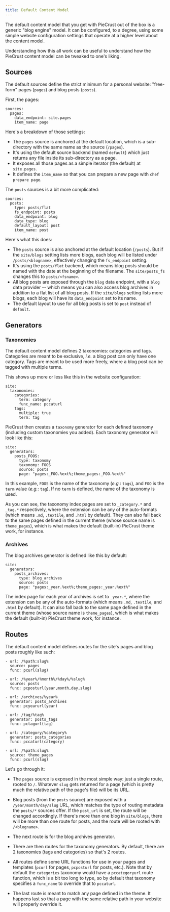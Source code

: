```yaml
---
title: Default Content Model
---
```


The default content model that you get with PieCrust out of the box is a generic
"blog engine" model. It can be configured, to a degree, using some simple
website configuration settings that operate at a higher level about the content
model.

Understanding how this all work can be useful to understand how the PieCrust
content model can be tweaked to one's liking.

## Sources

The default sources define the strict minimum for a personal website:
"free-form" pages (`pages`) and blog posts (`posts`).

First, the pages:

    sources:
      pages:
        data_endpoint: site.pages
        item_name: page

Here's a breakdown of those settings:

* The `pages` source is anchored at the default location, which is a
  sub-directory with the same name as the source (`/pages`).
* It's using the default source backend (named `default`) which just returns any
  file inside its sub-directory as a page.
* It exposes all those pages as a simple iterator (the default) at `site.pages`.
* It defines the `item_name` so that you can prepare a new page with `chef
  prepare page`.

The `posts` sources is a bit more complicated:

    sources:
      posts:
        type: posts/flat
        fs_endpoint: posts
        data_endpoint: blog
        data_type: blog
        default_layout: post
        item_name: post

Here's what this does:

* The `posts` source is also anchored at the default location (`/posts`). But if
  the `site/blogs` setting lists more blogs, each blog will be listed under
  `/posts/<blogname>`, effectively changing the `fs_endpoint` setting.
* It's using the `posts/flat` backend, which means blog posts should be named
  with the date at the beginning of the filename. The `site/posts_fs` changes
  this to `posts/<fsname>`.
* All blog posts are exposed through the `blog` data endpoint, with a `blog`
  data provider -- which means you can also access blog archives in addition to
  a flat list of all blog posts. If the `site/blogs` setting lists more blogs,
  each blog will have its `data_endpoint` set to its name.
* The default layout to use for all blog posts is set to `post` instead of
  `default`.


## Generators

### Taxonomies

The default content model defines 2 taxonomies: categories and tags. Categories
are meant to be exclusive, _i.e._ a blog post can only have one category. Tags
are meant to be used more freely, where a blog post can be tagged with multiple
terms.

This shows up more or less like this in the website configuration:

    site:
      taxonomies:
        categories:
          term: category
          func_name: pccaturl
        tags:
          multiple: true
          term: tag

PieCrust then creates a `taxonomy` generator for each defined taxonomy
(including custom taxonomies you added). Each taxonomy generator will look like
this:

    site:
      generators:
        posts_FOOS:
          type: taxonomy
          taxonomy: FOOS
          source: posts
          page: "pages:_FOO.%ext%;theme_pages:_FOO.%ext%"

In this example, `FOOS` is the name of the taxonomy (_e.g._: `tags`), and `FOO`
is the `term` value (_e.g._: `tag`). If no `term` is defined, the name of the
taxonomy is used.

As you can see, the taxonomy index pages are set to `_category.*` and `_tag.*`
respectively, where the extension can be any of the auto-formats (which means
`.md`, `.textile`, and `.html` by default). They can also fall back to the same
pages defined in the current theme (whose source name is `theme_pages`), which
is what makes the default (built-in) PieCrust theme work, for instance.

### Archives

The blog archives generator is defined like this by default:

    site:
      generators:
        posts_archives:
          type: blog_archives
          source: posts
          page: "pages:_year.%ext%;theme_pages:_year.%ext%"

The index page for each year of archives is set to `_year.*`, where the
extension can be any of the auto-formats (which means `.md`, `.textile`, and
`.html` by default). It can also fall back to the same page defined in the
current theme (whose source name is `theme_pages`), which is what makes the
default (built-in) PieCrust theme work, for instance.


## Routes

The default content model defines routes for the site's pages and blog posts
roughly like such:

    - url: /%path:slug%
      source: pages
      func: pcurl(slug)

    - url: /%year%/%month%/%day%/%slug%
      source: posts
      func: pcposturl(year,month,day,slug)

    - url: /archives/%year%
      generator: posts_archives
      func: pcyearurl(year)

    - url: /tag/%tag%
      generator: posts_tags
      func: pctagurl(tag)

    - url: /category/%category%
      generator: posts_categories
      func: pccaturl(category)

    - url: /%path:slug%
      source: theme_pages
      func: pcurl(slug)

Let's go through it:

* The `pages` source is exposed in the most simple way: just a single route,
  rooted to `/`. Whatever `slug` gets returned for a page (which is pretty much
  the relative path of the page's file) will be its URL.

* Blog posts (from the `posts` source) are exposed with a `/year/month/day/slug`
  URL, which matches the type of routing metadata the `posts/*` sources offer.
  If the `post_url` is set, the route will be changed accordingly. If there's
  more than one blog in `site/blogs`, there will be more than one route for
  posts, and the route will be rooted with `/<blogname>`.

* The next route is for the blog archives generator.

* There are then routes for the taxonomy generators. By default, there are
  2 taxonomies (tags and categories) so that's 2 routes.

* All routes define some URL functions for use in your pages and templates
  (`pcurl` for pages, `pcposturl` for posts, etc.). Note that by default the
  `categories` taxonomy would have a `pccategoryurl` route function, which is
  a bit too long to type, so by default that taxonomy specifies a `func_name` to
  override that to `pccaturl`.

* The last route is meant to match any page defined in the theme. It happens
  last so that a page with the same relative path in your website will properly
  override it.

